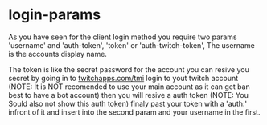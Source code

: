 # login-params

As you have seen for the client login method you require two params 'username' and 'auth-token', 'token' or 'auth-twitch-token',
The username is the accounts display name.


The token is like the secret password for the account you can resive you secret by going in to [twitchapps.com/tmi](https://twitchapps.com/tmi/)
login to yout twitch account (NOTE: It is NOT recomended to use your main account as it can get ban best to have a bot account) then you will resive
a auth token (NOTE: You Sould also not show this auth token) finaly past your token with a 'auth:' infront of it 
and insert into the second param and your username in the first.
